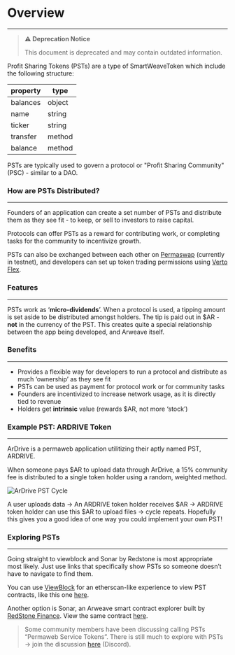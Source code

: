 # Overview

---
> **⚠️ Deprecation Notice**
>
> This document is deprecated and may contain outdated information.

Profit Sharing Tokens (PSTs) are a type of SmartWeaveToken which include the following structure:

| property    | type        |
| ----------- | ----------- |
| balances    | object      |
| name        | string      |
| ticker      | string      |
| transfer    | method      |
| balance     | method      |

PSTs are typically used to govern a protocol or "Profit Sharing Community" (PSC) - similar to a DAO.

### How are PSTs Distributed?

---

Founders of an application can create a set number of PSTs and distribute them as they see fit - to keep, or sell to investors to raise capital.

Protocols can offer PSTs as a reward for contributing work, or completing tasks for the community to incentivize growth.

PSTs can also be exchanged between each other on [Permaswap](https://permaswap.network/#/) (currently in testnet), and developers can set up token trading permissions using [Verto Flex](https://github.com/useverto/flex).

### Features

---

PSTs work as ‘**micro-dividends**’. When a protocol is used, a tipping amount is set aside to be distributed amongst holders. The tip is paid out in $AR - **not** in the currency of the PST. This creates quite a special relationship between the app being developed, and Arweave itself.

### Benefits

---

- Provides a flexible way for developers to run a protocol and distribute as much ‘ownership’ as they see fit
- PSTs can be used as payment for protocol work or for community tasks
- Founders are incentivized to increase network usage, as it is directly tied to revenue
- Holders get **intrinsic** value (rewards $AR, not more ‘stock’)

### Example PST: ARDRIVE Token

---

ArDrive is a permaweb application utilitizing their aptly named PST, ARDRIVE.

When someone pays $AR to upload data through ArDrive, a 15% community fee is distributed to a single token holder using a random, weighted method.

![ArDrive PST Cycle](~@source/images/ardrive-pst.png)

A user uploads data -> An ARDRIVE token holder receives $AR -> ARDRIVE token holder can use this $AR to upload files -> cycle repeats. Hopefully this gives you a good idea of one way you could implement your own PST!

### Exploring PSTs

---

Going straight to viewblock and Sonar by Redstone is most appropriate most likely. Just use links that specifically show PSTs so someone doesn’t have to navigate to find them.

You can use [ViewBlock](https://viewblock.io/arweave) for an etherscan-like experience to view PST contracts, like this one [here](https://viewblock.io/arweave/contract/-8A6RexFkpfWwuyVO98wzSFZh0d6VJuI-buTJvlwOJQ).

Another option is Sonar, an Arweave smart contract explorer built by [RedStone Finance](https://sonar.redstone.tools/#/app/contracts). View the same contract [here](https://sonar.warp.cc/?#/app/contract/-8A6RexFkpfWwuyVO98wzSFZh0d6VJuI-buTJvlwOJQ).


> Some community members have been discussing calling PSTs “Permaweb Service Tokens”. There is still much to explore with PSTs → join the discussion [here](https://discord.com/channels/999377270701564065/999377270701564068/1055569446481178734) (Discord).